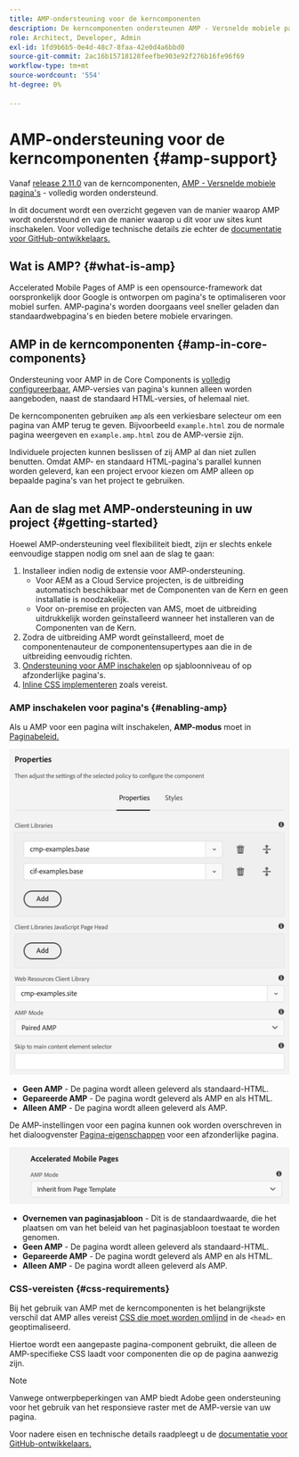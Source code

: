 ```yaml
---
title: AMP-ondersteuning voor de kerncomponenten
description: De kerncomponenten ondersteunen AMP - Versnelde mobiele pagina's
role: Architect, Developer, Admin
exl-id: 1fd9b6b5-0e4d-48c7-8faa-42e0d4a6bbd0
source-git-commit: 2ac16b15718128feefbe903e92f276b16fe96f69
workflow-type: tm+mt
source-wordcount: '554'
ht-degree: 0%

---
```


# AMP-ondersteuning voor de kerncomponenten {#amp-support}

Vanaf [release 2.11.0](/help/versions.md) van de kerncomponenten, [AMP - Versnelde mobiele pagina&#39;s](https://developers.google.com/amp) - volledig worden ondersteund.

In dit document wordt een overzicht gegeven van de manier waarop AMP wordt ondersteund en van de manier waarop u dit voor uw sites kunt inschakelen. Voor volledige technische details zie echter de [documentatie voor GitHub-ontwikkelaars.](https://github.com/adobe/aem-core-wcm-components/tree/master/extensions/amp)

## Wat is AMP? {#what-is-amp}

Accelerated Mobile Pages of AMP is een opensource-framework dat oorspronkelijk door Google is ontworpen om pagina&#39;s te optimaliseren voor mobiel surfen. AMP-pagina&#39;s worden doorgaans veel sneller geladen dan standaardwebpagina&#39;s en bieden betere mobiele ervaringen.

## AMP in de kerncomponenten {#amp-in-core-components}

Ondersteuning voor AMP in de Core Components is [volledig configureerbaar.](#enabling-amp) AMP-versies van pagina&#39;s kunnen alleen worden aangeboden, naast de standaard HTML-versies, of helemaal niet.

De kerncomponenten gebruiken `amp` als een verkiesbare selecteur om een pagina van AMP terug te geven. Bijvoorbeeld `example.html` zou de normale pagina weergeven en `example.amp.html` zou de AMP-versie zijn.

Individuele projecten kunnen beslissen of zij AMP al dan niet zullen benutten. Omdat AMP- en standaard HTML-pagina&#39;s parallel kunnen worden geleverd, kan een project ervoor kiezen om AMP alleen op bepaalde pagina&#39;s van het project te gebruiken.

## Aan de slag met AMP-ondersteuning in uw project {#getting-started}

Hoewel AMP-ondersteuning veel flexibiliteit biedt, zijn er slechts enkele eenvoudige stappen nodig om snel aan de slag te gaan:

1. Installeer indien nodig de extensie voor AMP-ondersteuning.
   * Voor AEM as a Cloud Service projecten, is de uitbreiding automatisch beschikbaar met de Componenten van de Kern en geen installatie is noodzakelijk.
   * Voor on-premise en projecten van AMS, moet de uitbreiding uitdrukkelijk worden geïnstalleerd wanneer het installeren van de Componenten van de Kern.
1. Zodra de uitbreiding AMP wordt geïnstalleerd, moet de componentenauteur de componentensupertypes aan die in de uitbreiding eenvoudig richten.
1. [Ondersteuning voor AMP inschakelen](#enabling-amp) op sjabloonniveau of op afzonderlijke pagina&#39;s.
1. [Inline CSS implementeren](#css-requirements) zoals vereist.

### AMP inschakelen voor pagina&#39;s {#enabling-amp}

Als u AMP voor een pagina wilt inschakelen, **AMP-modus** moet in [Paginabeleid.](https://experienceleague.adobe.com/docs/experience-manager-cloud-service/sites/authoring/features/templates.html#editing-a-template-page-policy-template-author-developer)

![Opties voor AMP-paginabeleid](/help/assets/amp-policy.png)

* **Geen AMP** - De pagina wordt alleen geleverd als standaard-HTML.
* **Gepareerde AMP** - De pagina wordt geleverd als AMP en als HTML.
* **Alleen AMP** - De pagina wordt alleen geleverd als AMP.

De AMP-instellingen voor een pagina kunnen ook worden overschreven in het dialoogvenster [Pagina-eigenschappen](https://experienceleague.adobe.com/docs/experience-manager-cloud-service/sites/authoring/fundamentals/page-properties.html) voor een afzonderlijke pagina.

![Eigenschappen van AMP-pagina](/help/assets/amp-page-properties.png)

* **Overnemen van paginasjabloon** - Dit is de standaardwaarde, die het plaatsen om van het beleid van het paginasjabloon toestaat te worden genomen.
* **Geen AMP** - De pagina wordt alleen geleverd als standaard-HTML.
* **Gepareerde AMP** - De pagina wordt geleverd als AMP en als HTML.
* **Alleen AMP** - De pagina wordt alleen geleverd als AMP.

### CSS-vereisten {#css-requirements}

Bij het gebruik van AMP met de kerncomponenten is het belangrijkste verschil dat AMP alles vereist [CSS die moet worden omlijnd](including-clientlibs.md#inlining) in de `<head>` en geoptimaliseerd.

Hiertoe wordt een aangepaste pagina-component gebruikt, die alleen de AMP-specifieke CSS laadt voor componenten die op de pagina aanwezig zijn.

>[!NOTE]
>
>Vanwege ontwerpbeperkingen van AMP biedt Adobe geen ondersteuning voor het gebruik van het responsieve raster met de AMP-versie van uw pagina.

Voor nadere eisen en technische details raadpleegt u de [documentatie voor GitHub-ontwikkelaars.](https://github.com/adobe/aem-core-wcm-components/tree/master/extensions/amp)
